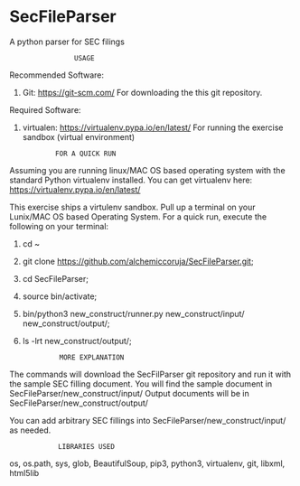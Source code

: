 # SecFileParser
A python parser for SEC filings

                    USAGE

Recommended Software:
1) Git: https://git-scm.com/
        For downloading the this git repository.

Required Software:
1) virtualen: https://virtualenv.pypa.io/en/latest/
              For running the exercise sandbox (virtual environment)
                    
               FOR A QUICK RUN

Assuming you are running linux/MAC OS based operating system with
the standard Python virtualenv installed. You can get virtualenv here:
https://virtualenv.pypa.io/en/latest/

This exercise ships a virtulenv sandbox.  Pull up a terminal on
your Lunix/MAC OS based Operating System.
For a quick run, execute the following on your terminal:


1) cd ~
2) git clone https://github.com/alchemiccoruja/SecFileParser.git;
3) cd SecFileParser;
4) source bin/activate;
5) bin/python3 new_construct/runner.py  new_construct/input/ new_construct/output/;
6) ls -lrt new_construct/output/;

                MORE EXPLANATION
The commands will download the SecFilParser git repository
and run it with the sample SEC filling document.
You will find the sample document in SecFileParser/new_construct/input/
Output documents will be in SecFileParser/new_construct/output/

You can add arbitrary SEC fillings into SecFileParser/new_construct/input/
as needed.


                LIBRARIES USED
os,
os.path,
sys,
glob,
BeautifulSoup,
pip3,
python3,
virtualenv,
git,
libxml,
html5lib

